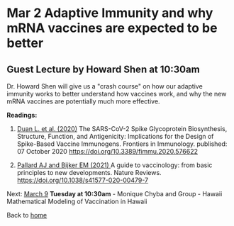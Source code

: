 # Mar 2 Adaptive Immunity and why mRNA vaccines are expected to be better  

## Guest Lecture by Howard Shen at 10:30am

Dr. Howard Shen will give us a "crash course" on how our adaptive immunity works to better understand how vaccines work, and why the new mRNA vaccines are potentially much more effective.  

**Readings:**
1. [Duan L. et al. (2020)](Duan_2020_Frontiers_in_Immunology.pdf) The SARS-CoV-2 Spike Glycoprotein Biosynthesis, Structure, Function, and Antigenicity: Implications for
the Design of Spike-Based Vaccine Immunogens. Frontiers in Immunology. published: 07 October 2020 https://doi.org/10.3389/fimmu.2020.576622  

2. [Pallard AJ and Bijker EM (2021) ](Pollard_2021_Nature_Reviews_Immunology.pdf) A guide to vaccinology: from basic principles to new developments. Nature Reviews. https://doi.org/10.1038/s41577-020-00479-7  



Next: [March 9](./Mar_9) **Tuesday at 10:30am** - Monique Chyba and Group - Hawaii Mathematical Modeling of Vaccination in Hawaii  

Back to [home](https://github.com/mbutler808/Zool719-covid19/)  
